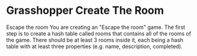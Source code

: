 # Grasshopper Create The Room

Escape the room
You are creating an "Escape the room" game. The first step is to create a hash table called rooms that contains all of the rooms of the game. There should be at least 3 rooms inside it, each being a hash table with at least three properties (e.g. name, description, completed).
